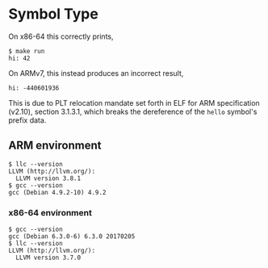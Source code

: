 # Symbol Type
On x86-64 this correctly prints,
```
$ make run
hi: 42
```
On ARMv7, this instead produces an incorrect result,
```
hi: -440601936
```
This is due to PLT relocation mandate set forth in ELF for ARM specification
(v2.10), section 3.1.3.1, which breaks the dereference of the `hello` symbol's
prefix data.


## ARM environment
```
$ llc --version
LLVM (http://llvm.org/):
  LLVM version 3.8.1
$ gcc --version
gcc (Debian 4.9.2-10) 4.9.2
```

### x86-64 environment
```
$ gcc --version
gcc (Debian 6.3.0-6) 6.3.0 20170205
$ llc --version
LLVM (http://llvm.org/):
  LLVM version 3.7.0
```
